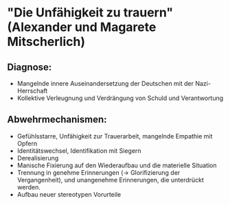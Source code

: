 "Die Unfähigkeit zu trauern" (Alexander und Magarete Mitscherlich)
==================================================================

Diagnose:
---------

-   Mangelnde innere Auseinandersetzung der Deutschen mit der
    Nazi-Herrschaft
-   Kollektive Verleugnung und Verdrängung von Schuld und Verantwortung

Abwehrmechanismen:
------------------

-   Gefühlsstarre, Unfähigkeit zur Trauerarbeit, mangelnde Empathie mit
    Opfern
-   Identitätswechsel, Identifikation mit Siegern
-   Derealisierung
-   Manische Fixierung auf den Wiederaufbau und die materielle Situation
-   Trennung in genehme Erinnerungen (→ Glorifizierung der
    Vergangenheit), und unangenehme Erinnerungen, die unterdrückt
    werden.
-   Aufbau neuer stereotypen Vorurteile

